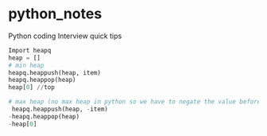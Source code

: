 # python_notes
Python coding Interview quick tips

```python
Import heapq
heap = []
# min heap
heapq.heappush(heap, item)
heapq.heappop(heap)
heap[0] //top

# max heap (no max heap in python so we have to negate the value before inserting)
 heapq.heappush(heap, -item)
-heapq.heappop(heap)
-heap[0]
```



